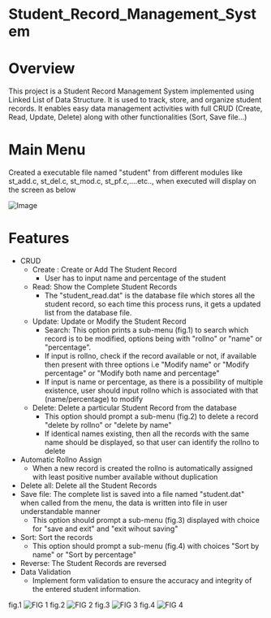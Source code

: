 # Student_Record_Management_System
# Overview
This project is a Student Record Management System implemented using Linked List of Data Structure. It is used to track, store, and organize student records. It enables easy data management activities with full CRUD (Create, Read, Update, Delete) along with other functionalities (Sort, Save file...)
# Main Menu
Created a executable file named "student" from different modules like st_add.c, st_del.c, st_mod.c, st_pf.c,....etc.., when executed will display on the screen as below 

![Image](https://github.com/users/karravennela/projects/1/assets/168295304/36fda8c4-40ce-45eb-887f-b4ecd4c5f7a7)
# Features
+ CRUD
  - Create : Create or Add The Student Record
    - User has to input name and percentage of the student
  - Read: Show the Complete Student Records
    - The "student_read.dat" is the database file which stores all the student record, so each time this process runs, it gets a updated list from the database file.
  - Update: Update or Modify the Student Record
    - Search: This option prints a sub-menu (fig.1) to search which record is to be modified, options being with "rollno" or "name" or "percentage".
    - If input is rollno, check if the record available or not, if available then present with three options i.e "Modify name" or "Modify percentage" or "Modify both name and percentage"
    - If input is name or percentage, as there is a possibility of multiple existence, user should input rollno which is associated with that (name/percentage) to modify    
  - Delete: Delete a particular Student Record from the database
    - This option should prompt a sub-menu (fig.2) to delete a record "delete by rollno" or "delete by name"
    - If identical names existing, then all the records with the same name should be displayed, so that user can identify the rollno to delete
+ Automatic Rollno Assign
  - When a new record is created the rollno is automatically assigned with least positive number available without duplication
+ Delete all: Delete all the Student Records
+ Save file: The complete list is saved into a file named "student.dat" when called from the menu, the data is written into file in user understandable manner
  - This option should prompt a sub-menu (fig.3) displayed with choice for "save and exit" and "exit wihout saving"
+ Sort: Sort the records
  - This option should prompt a sub-menu (fig.4) with choices "Sort by name" or "Sort by percentage"
+ Reverse: The Student Records are reversed
+ Data Validation
  - Implement form validation to ensure the accuracy and integrity of the entered student information.
  
fig.1
![FIG 1](https://github.com/user-attachments/assets/94f9dd44-3d46-403a-af28-24a41d69712e)
fig.2
![FIG 2](https://github.com/user-attachments/assets/8f3dd2f5-743a-4ad4-ad66-80cda4aa677c)
fig.3
![FIG 3](https://github.com/user-attachments/assets/0474ef04-3055-4770-acd3-0569ff11dd0c)
fig.4
![FIG 4](https://github.com/user-attachments/assets/bbe57c75-c51f-49c8-8361-ad2a86e9eb30)

